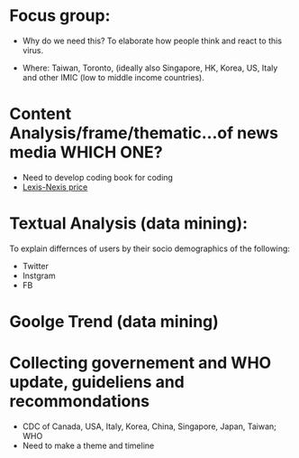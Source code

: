 # Focus group:
- Why do we need this?  To elaborate how people think and react to this virus.
* Where:  Taiwan, Toronto, (ideally also Singapore, HK, Korea, US, Italy and other IMIC (low to middle income countries).

# Content Analysis/frame/thematic...of news media  WHICH ONE?
* Need to develop coding book for coding
* [Lexis-Nexis price](https://www.lexisnexis.ca/en-ca/terms/quicklaw-per-search-pricing.page)

# Textual Analysis (data mining):

To explain differnces of users by their socio demographics of the following: 
* Twitter
* Instgram
* FB

# Goolge Trend (data mining)

# Collecting governement and WHO update, guideliens and recommondations
* CDC of Canada, USA, Italy, Korea, China, Singapore, Japan, Taiwan; WHO
* Need to make a theme and timeline
